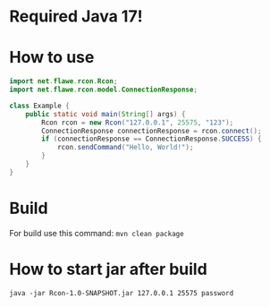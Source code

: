# Required Java 17!

# How to use

```java
import net.flawe.rcon.Rcon;
import net.flawe.rcon.model.ConnectionResponse;

class Example {
    public static void main(String[] args) {
        Rcon rcon = new Rcon("127.0.0.1", 25575, "123");
        ConnectionResponse connectionResponse = rcon.connect();
        if (connectionResponse == ConnectionResponse.SUCCESS) {
            rcon.sendCommand("Hello, World!");
        }
    }
}
```

# Build

For build use this command:
``mvn clean package``

# How to start jar after build

``java -jar Rcon-1.0-SNAPSHOT.jar 127.0.0.1 25575 password``
